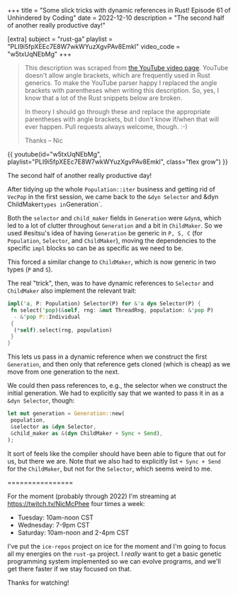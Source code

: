 +++
title = "Some slick tricks with dynamic references in Rust! Episode 61 of Unhindered by Coding"
date = 2022-12-10
description = "The second half of another really productive day!"

[extra]
subject = "rust-ga"
playlist = "PLI9i5fpXEEc7E8W7wkWYuzXgvPAv8Emkl"
video_code = "w5txUqNEbMg"
+++

> This description was scraped from
> [the YouTube video page](https://www.youtube.com/watch?v=w5txUqNEbMg&list=PLI9i5fpXEEc7E8W7wkWYuzXgvPAv8Emkl).
> YouTube doesn't allow angle brackets, which are frequently used
> in Rust generics. To make the YouTube parser happy I replaced the
> angle brackets with parentheses when writing this description.
> So, yes, I know that a lot of the Rust snippets below are broken.
>
> In theory I should go through these and replace
> the appropriate parentheses with angle brackets, but I don't
> know if/when that will ever happen. Pull requests always
> welcome, though. :-)
>
> Thanks – Nic

<div>
 {{ 
    youtube(id="w5txUqNEbMg", playlist="PLI9i5fpXEEc7E8W7wkWYuzXgvPAv8Emkl", class="flex grow")
 }} 
</div>

The second half of another really productive day!

After tidying up the whole `Population::iter` business and getting rid of `VecPop` in the first session, we came back to the `&dyn Selector` and &dyn ChildMaker` types in `Generation`.

Both the `selector` and `child_maker` fields in `Generation` were `&dyn`s, which led to a lot of clutter throughout `Generation` and a bit in `ChildMaker`. So we used #esitsu's idea of having `Generation` be generic in `P, S, C` (for `Population`, `Selector`, and `ChildMaker`), moving the dependencies to the specific `impl` blocks so can be as specific as we need to be.

This forced a similar change to `ChildMaker`, which is now generic in two types (`P` and `S`).

The real "trick", then, was to have dynamic references to `Selector` and `ChildMaker` also implement the relevant trait:

```rust
impl('a, P: Population) Selector(P) for &'a dyn Selector(P) {
 fn select('pop)(&self, rng: &mut ThreadRng, population: &'pop P) 
  - &'pop P::Individual
 {
  (*self).select(rng, population)
 }
}
```

This lets us pass in a dynamic reference when we construct the first `Generation`, and then only that reference gets cloned (which is cheap) as we move from one generation to the next.

We could then pass references to, e.g., the selector when we construct the initial generation. We had to explicitly say that we wanted to pass it in as a `&dyn Selector`, though:

```rust
let mut generation = Generation::new(
 population,
 &selector as &dyn Selector,
 &child_maker as &(dyn ChildMaker + Sync + Send),
);
```
 It sort of feels like the compiler should have been able to figure that out for us, but there we are. Note that we also had to explicitly list `+ Sync + Send` for the `ChildMaker`, but not for the `Selector`, which seems weird to me.

================

For the moment (probably through 2022) I'm streaming at https://twitch.tv/NicMcPhee four times a week:

* Tuesday: 10am-noon CST
* Wednesday: 7-9pm CST
* Saturday: 10am-noon and 2-4pm CST

I've put the `ice-repos` project on ice for the moment and I'm going to focus all my energies on the `rust-ga` project. I _really_ want to get a basic genetic programming system implemented so we can evolve programs, and we'll get there faster if we stay focused on that.

Thanks for watching!
